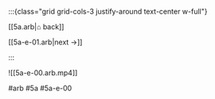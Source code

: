 :::{class="grid grid-cols-3 justify-around text-center w-full"}
<span/>

[[5a.arb|⌂ back]]

[[5a-e-01.arb|next →]]

:::

![[5a-e-00.arb.mp4]]

#arb #5a #5a-e-00

